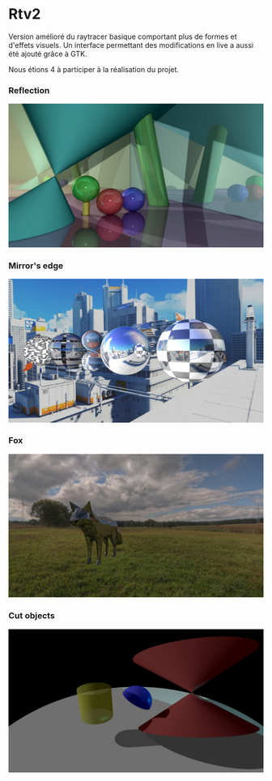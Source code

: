 # Rtv2

Version amélioré du raytracer basique comportant plus de formes et d'effets visuels. Un interface permettant des modifications en live a aussi été ajouté grâce à GTK.

Nous étions 4 à participer à la réalisation du projet.

### Reflection
![alt tag](/resources/saves/reflection.jpeg)

### Mirror's edge
![alt tag](/resources/saves/mirrors_edge.jpeg)

### Fox
![alt tag](/resources/saves/fox.jpeg)

### Cut objects
![alt tag](/resources/saves/cut_objects.jpeg)
